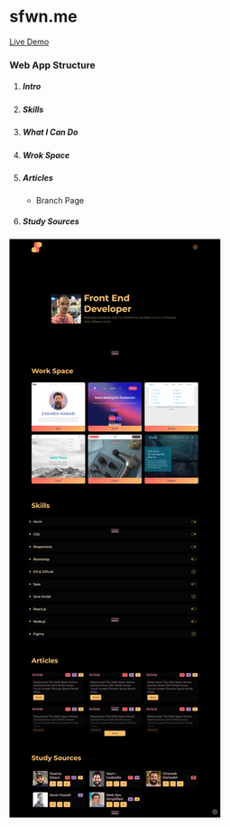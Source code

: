 # sfwn.me

[Live Demo](https://sfwnisme.github.io/mysite/)

### Web App Structure

1. ##### Intro
2. ##### Skills
3. ##### What I Can Do
4. ##### Wrok Space
5. ##### Articles
   - Branch Page
6. ##### Study Sources

![Suggestion](dark.png)
<!-- ![Main](purple.png) -->
